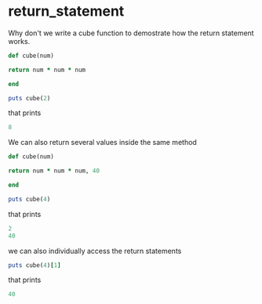 # return_statement

Why don't we write a cube function to demostrate how the return statement works.

```ruby
def cube(num)

return num * num * num

end

puts cube(2)
```

that prints

```ruby
8
```

We can also return several values inside the same method

```ruby
def cube(num)

return num * num * num, 40

end

puts cube(4)
```

that prints

```ruby
2  
40
```

we can also individually access the return statements

```ruby
puts cube(4)[1]
```

that prints

```ruby
40
```

